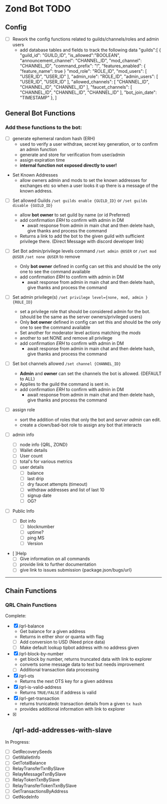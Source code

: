 # Zond Bot TODO



## Config

- [ ] Rework the config functions related to guilds/channels/roles and admin users
	- add database tables and fields to track the following data
		"guilds":[
			{
				"guild_id": "GUILD_ID",
				"is_allowed":"BOOLEAN",
				"announcement_channel": "CHANNEL_ID",
				"mod_channel": "CHANNEL_ID",
				"command_prefix": "!",
				"features_enabled": { "feature_name": true }
				"mod_role": "ROLE_ID",
				"mod_users": [
					"USER_ID",
					"USER_ID"
				],
				"admin_role": "ROLE_ID",
				"admin_users": [
					"USER_ID",
					"USER_ID"
				],
				"allowed_channels": [
					"CHANNEL_ID",
					"CHANNEL_ID",
					"CHANNEL_ID"
				],
				"faucet_channels": [
					"CHANNEL_ID",
					"CHANNEL_ID",
					"CHANNEL_ID"
				],
				"bot_join_date": "TIMESTAMP"
			}, 
		] 

## General Bot Functions

### Add these functions to the bot:

- [ ] generate ephemeral random hash (ERH)
	- used to verify a user withdraw, secret key generation, or to confirm an admin function
	- generate and store for verification from user/admin
	- assign expiration time
	- **internal function not exposed directly to user!**

- Set Known Addresses
	- allow owners admin and mods to set the known addresses for exchanges etc so when a user looks it up there is a message of the known address. 

- [ ] Set allowed Guilds `/set guilds enable {GUILD_ID}` or `/set guilds disable {GUILD_ID}`
	- allow **bot owner** to set guild by name (or id Preferred)
	- add confirmation *ERH* to confirm with admin in DM
		- await response from admin in main chat and then delete hash, give thanks and process the command
	- Returns a link to add the bot to the given guild with sufficient privilege there. (Direct Message with discord developer link)

- [ ] Set Bot admin/privilege levels command `/set admin @USER` or `/set mod @USER` `/set none @USER` to remove
	- Only **bot owner** defined in config can set this and should be the only one to see the command available
	- add confirmation *ERH* to confirm with admin in DM
		- await response from admin in main chat and then delete hash, give thanks and process the command


- [ ] Set admin privilege(s) `/set privilege level={none, mod, admin } {ROLE_ID}`
	- set a privilege role that should be considered admin for the bot. (should be the same as the server owners/privileged users)
	- Only **bot owner** defined in config can set this and should be the only one to see the command available
	- Set another for moderator level actions matching the *mods*
	- another to set NONE and remove all privilege
	- add confirmation *ERH* to confirm with admin in DM
		- await response from admin in main chat and then delete hash, give thanks and process the command



- [ ] Set bot channels allowed `/set channel {CHANNEL_ID}`
	- **Admin** and **owner** can set the channels the bot is allowed. {DEFAULT to ALL}
	- Applies to the guild the command is sent in.
	- add confirmation *ERH* to confirm with admin in DM
		- await response from admin in main chat and then delete hash, give thanks and process the command




- [ ] assign role
	- sort the addition of roles that only the bot and *server admin* can edit.
	- create a clown/bad-bot role to assign any bot that interacts
















- [ ] admin info
	- [ ] node info {QRL, ZOND}
	- [ ] Wallet details
	- [ ] User count
	- [ ] total's for various metrics
	- [ ] user details
		- [ ] balance
		- [ ] last drip
		- [ ] dry faucet attempts (timeout)
		- [ ] withdraw addresses and list of last 10
		- [ ] signup date
		- [ ] OG?

- [ ] Public Info
	- [ ] Bot info
		- [ ] blocknumber
		- [ ] uptime?
		- [ ] ping MS
		- [ ] Version

- [ ]Help
	- [ ] Give information on all commands
	- [ ] provide link to further documentation
	- [ ] give link to issues submission {package.json/bugs/url}

---

## Chain Functions


### QRL Chain Functions

Complete:
- [X] /qrl-balance
	- Get balance for a given address
	- Returns in either shor or quanta with flag
	- [ ] Add conversion to USD (Need price data)
	- [ ] Make default lookup tipbot address with no address given 

- [X] /qrl-block-by-number
	- get block by number, returns truncated data with link to explorer
	- converts some message data to text but needs improvement
	- [ ] Additional transaction data processing
- [X] /qrl-ots
	- Returns the next OTS key for a given address
- [X] /qrl-is-valid-address
	- Returns `TRUE/FALSE` if address is valid
- [X] /qrl-get-transaction
	- returns trunicatedc transaction details from a given `tx hash`
	- provides additional information with link to explorer
- [X] /qrl-add-addresses-with-slave
	- 

In Progress:
- [ ] GetRecoverySeeds
- [ ] GetWalletInfo
- [ ] GetTotalBalance
- [ ] RelayTransferTxnBySlave
- [ ] RelayMessageTxnBySlave
- [ ] RelayTokenTxnBySlave
- [ ] RelayTransferTokenTxnBySlave
- [ ] GetTransactionsByAddress
- [ ] GetNodeInfo